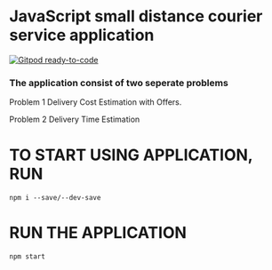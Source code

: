 # JavaScript small distance courier service application
[![Gitpod ready-to-code](https://img.shields.io/badge/Gitpod-ready--to--code-blue?logo=gitpod)](https://gitpod.io/#https://github.com/nomadslayer/everest-test)


### The application consist of two seperate problems

Problem 1
Delivery Cost Estimation with Offers.

Problem 2
Delivery Time Estimation

# TO START USING APPLICATION, RUN

```
npm i --save/--dev-save
```

# RUN THE APPLICATION

```
npm start
```
